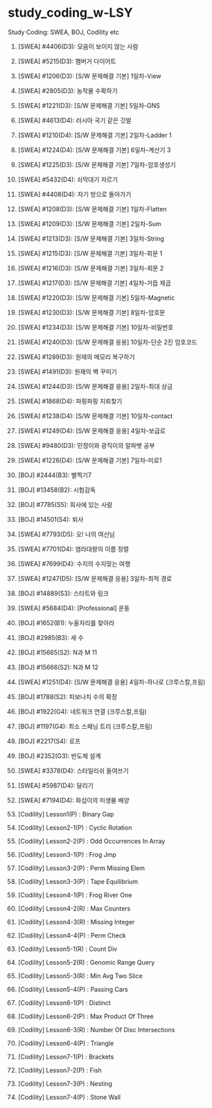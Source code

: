 # study_coding_w-LSY
Study Coding: SWEA, BOJ, Codility etc

1. [SWEA] #4406(D3): 모음이 보이지 않는 사람
2. [SWEA] #5215(D3): 햄버거 다이어트
3. [SWEA] #1206(D3): [S/W 문제해결 기본] 1일차-View

4. [SWEA] #2805(D3): 농작물 수확하기
5. [SWEA] #1221(D3): [S/W 문제해결 기본] 5일차-GNS
6. [SWEA] #4613(D4): 러시아 국기 같은 깃발
7. [SWEA] #1210(D4): [S/W 문제해결 기본] 2일차-Ladder 1
8. [SWEA] #1224(D4): [S/W 문제해결 기본] 6일차-계산기 3
9. [SWEA] #1225(D3): [S/W 문제해결 기본] 7일차-암호생성기
10. [SWEA] #5432(D4): 쇠막대기 자르기
11. [SWEA] #4408(D4): 자기 방으로 돌아가기
12. [SWEA] #1208(D3): [S/W 문제해결 기본] 1일차-Flatten
13. [SWEA] #1209(D3): [S/W 문제해결 기본] 2일차-Sum
14. [SWEA] #1213(D3): [S/W 문제해결 기본] 3일차-String
15. [SWEA] #1215(D3): [S/W 문제해결 기본] 3일차-회문 1
16. [SWEA] #1216(D3): [S/W 문제해결 기본] 3일차-회문 2
17. [SWEA] #1217(D3): [S/W 문제해결 기본] 4일차-거듭 제곱
18. [SWEA] #1220(D3): [S/W 문제해결 기본] 5일차-Magnetic
19. [SWEA] #1230(D3): [S/W 문제해결 기본] 8일차-암호문
20. [SWEA] #1234(D3): [S/W 문제해결 기본] 10일차-비밀번호
21. [SWEA] #1240(D3): [S/W 문제해결 응용] 10일차-단순 2진 암호코드
22. [SWEA] #1289(D3): 원재의 메모리 복구하기
23. [SWEA] #1491(D3): 원재의 벽 꾸미기
24. [SWEA] #1244(D3): [S/W 문제해결 응용] 2일차-최대 상금

25. [SWEA] #1868(D4): 파핑파핑 지뢰찾기
26. [SWEA] #1238(D4): [S/W 문제해결 기본] 10일차-contact
27. [SWEA] #1249(D4): [S/W 문제해결 응용] 4일차-보급로
28. [SWEA] #9480(D3): 민정이와 광직이의 알파벳 공부
29. [SWEA] #1226(D4): [S/W 문제해결 기본] 7일차-미로1
30. [BOJ] #2444(B3): 별찍기7
31. [BOJ] #13458(B2): 시험감독
32. [BOJ] #7785(S5): 회사에 있는 사람
33. [BOJ] #14501(S4): 퇴사
34. [SWEA] #7793(D5): 오! 나의 여신님
35. [SWEA] #7701(D4): 염라대왕의 이름 정렬
36. [SWEA] #7699(D4): 수지의 수지맞는 여행

37. [SWEA] #1247(D5): [S/W 문제해결 응용] 3일차-최적 경로
38. [BOJ] #14889(S3): 스타트와 링크
39. [SWEA] #5684(D4): [Professional] 운동
40. [BOJ] #1652(B1): 누울자리를 찾아라
41. [BOJ] #2985(B3): 세 수
42. [BOJ] #15665(S2): N과 M 11
43. [BOJ] #15666(S2): N과 M 12
44. [SWEA] #1251(D4): [S/W 문제해결 응용] 4일차-하나로 (크루스칼,프림)

45. [BOJ] #1788(S2): 피보나치 수의 확장
46. [BOJ] #1922(G4): 네트워크 연결 (크루스칼,프림)
47. [BOJ] #1197(G4): 최소 스패닝 트리 (크루스칼,프림)
48. [BOJ] #2217(S4): 로프
49. [BOJ] #2352(G3): 반도체 설계
50. [SWEA] #3378(D4): 스타일리쉬 들여쓰기
51. [SWEA] #5987(D4): 달리기
52. [SWEA] #7194(D4): 화섭이의 미생물 배양

53. [Codility] Lesson1(P) : Binary Gap
54. [Codility] Lesson2-1(P) : Cyclic Rotation
55. [Codility] Lesson2-2(P) : Odd Occurrences In Array
56. [Codility] Lesson3-1(P) : Frog Jmp
57. [Codility] Lesson3-2(P) : Perm Missing Elem
58. [Codility] Lesson3-3(P) : Tape Equilibrium
59. [Codility] Lesson4-1(P) : Frog River One
60. [Codility] Lesson4-2(R) : Max Counters
61. [Codility] Lesson4-3(R) : Missing Integer
62. [Codility] Lesson4-4(P) : Perm Check
63. [Codility] Lesson5-1(R) : Count Div
64. [Codility] Lesson5-2(R) : Genomic Range Query
65. [Codility] Lesson5-3(R) : Min Avg Two Slice
66. [Codility] Lesson5-4(P) : Passing Cars
67. [Codility] Lesson6-1(P) : Distinct
68. [Codility] Lesson6-2(P) : Max Product Of Three
69. [Codility] Lesson6-3(R) : Number Of Disc Intersections
70. [Codility] Lesson6-4(P) : Triangle
71. [Codility] Lesson7-1(P) : Brackets
72. [Codility] Lesson7-2(P) : Fish
73. [Codility] Lesson7-3(P) : Nesting
74. [Codility] Lesson7-4(P) : Stone Wall
